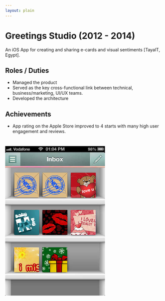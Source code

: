 ```yaml
---
layout: plain
---
```


# Greetings Studio (2012 - 2014)

An iOS App for creating and sharing e-cards and visual sentiments [TayalT, Egypt].

## Roles / Duties

- Managed the product
- Served as the key cross-functional link between technical, business/marketing, UI/UX teams.
- Developed the architecture

## Achievements
- App rating on the Apple Store improved to 4 starts with many high user engagement and reviews.


<h1>
  <img src="assets/img/gs.jpeg" class="img-fluid" alt="" />
</h1>
